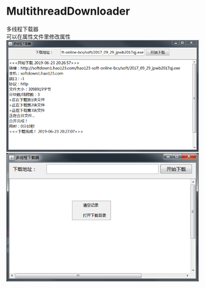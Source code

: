 # MultithreadDownloader  
多线程下载器  
可以在属性文件里修改属性  
![](https://raw.githubusercontent.com/ordinary-student/MultithreadDownloader/master/test/test.png)  
![](https://raw.githubusercontent.com/ordinary-student/MultithreadDownloader/master/test/test2.png)  
